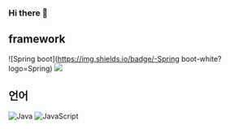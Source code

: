 ### Hi there 👋

<!--
**small-j/small-j** is a ✨ _special_ ✨ repository because its `README.md` (this file) appears on your GitHub profile.

Here are some ideas to get you started:

- 🔭 I’m currently working on ...
- 🌱 I’m currently learning ...
- 👯 I’m looking to collaborate on ...
- 🤔 I’m looking for help with ...
- 💬 Ask me about ...
- 📫 How to reach me: ...
- 😄 Pronouns: ...
- ⚡ Fun fact: ...
-->

## framework
![Spring boot](https://img.shields.io/badge/-Spring boot-white?logo=Spring)
![](https://img.shields.io/badge/-Vue.js-white?labelColor=white&logo=Vue.js)



## 언어
![Java](https://img.shields.io/badge/-Java-black?logo=Java)
![JavaScript](https://img.shields.io/badge/-JavaScript-black?logo=JavaScript)
